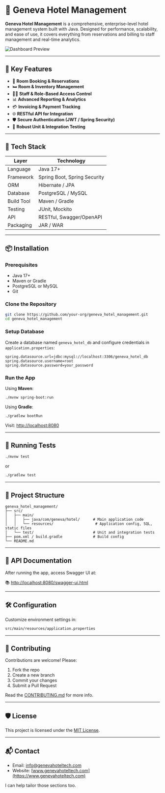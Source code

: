 

# 🏨 Geneva Hotel Management

**Geneva Hotel Management** is a comprehensive, enterprise-level hotel management system built with Java. Designed for performance, scalability, and ease of use, it covers everything from reservations and billing to staff management and real-time analytics.

![Dashboard Preview](https://via.placeholder.com/1000x400.png?text=Geneva+Hotel+Management+System)

---

## 🚀 Key Features

* 🔑 **Room Booking & Reservations**
* 🛏️ **Room & Inventory Management**
* 👨‍💼 **Staff & Role-Based Access Control**
* 📊 **Advanced Reporting & Analytics**
* 💳 **Invoicing & Payment Tracking**
* 🌐 **RESTful API for Integration**
* 🛡️ **Secure Authentication (JWT / Spring Security)**
* 🧪 **Robust Unit & Integration Testing**

---

## 🧰 Tech Stack

| Layer      | Technology                   |
| ---------- | ---------------------------- |
| Language   | Java 17+                     |
| Framework  | Spring Boot, Spring Security |
| ORM        | Hibernate / JPA              |
| Database   | PostgreSQL / MySQL           |
| Build Tool | Maven / Gradle               |
| Testing    | JUnit, Mockito               |
| API        | RESTful, Swagger/OpenAPI     |
| Packaging  | JAR / WAR                    |

---

## 📦 Installation

### Prerequisites

* Java 17+
* Maven or Gradle
* PostgreSQL or MySQL
* Git

### Clone the Repository

```bash
git clone https://github.com/your-org/geneva_hotel_management.git
cd geneva_hotel_management
```

### Setup Database

Create a database named `geneva_hotel_db` and configure credentials in `application.properties`:

```properties
spring.datasource.url=jdbc:mysql://localhost:3306/geneva_hotel_db
spring.datasource.username=root
spring.datasource.password=your_password
```

### Run the App

Using **Maven**:

```bash
./mvnw spring-boot:run
```

Using **Gradle**:

```bash
./gradlew bootRun
```

Visit: [http://localhost:8080](http://localhost:8080)

---

## 🧪 Running Tests

```bash
./mvnw test
```

or

```bash
./gradlew test
```

---

## 📁 Project Structure

```
geneva_hotel_management/
├── src/
│   ├── main/
│   │   ├── java/com/geneva/hotel/      # Main application code
│   │   └── resources/                   # Application config, SQL, static files
│   └── test/                           # Unit and integration tests
├── pom.xml / build.gradle              # Build config
└── README.md
```

---

## 🧬 API Documentation

After running the app, access Swagger UI at:

📚 [http://localhost:8080/swagger-ui.html](http://localhost:8080/swagger-ui.html)

---

## 🛠 Configuration

Customize environment settings in:

```bash
src/main/resources/application.properties
```

---

## 🤝 Contributing

Contributions are welcome! Please:

1. Fork the repo
2. Create a new branch
3. Commit your changes
4. Submit a Pull Request

Read the [CONTRIBUTING.md](CONTRIBUTING.md) for more info.

---

## 🛡 License

This project is licensed under the [MIT License](LICENSE).

---

## 📬 Contact

* Email: [info@genevahoteltech.com](mailto:info@genevahoteltech.com)
* Website: [www.genevahoteltech.com](https://www.genevahoteltech.com)

I can help tailor those sections too.
